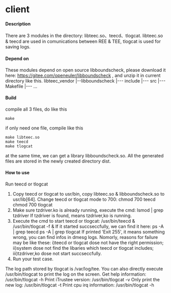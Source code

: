 # client

#### Description
There are 3 modules in the directory: libteec.so、teecd、tlogcat.
libteec.so & teecd are used in comunications between REE & TEE,
tlogcat is used for saving logs.

#### Depend on
These modules depend on open source libboundscheck, please download it here:
https://gitee.com/openeuler/libboundscheck ,
and unzip it in current directory like this.
libteec_vendor
  |--libboundscheck
          |--- include
          |--- src
          |--- Makefile
          |--- ...

#### Build
compile all 3 files, do like this
```
make
```

if only need one file, compile like this
```
make libteec.so
make teecd
make tlogcat
```
at the same time, we can get a library libboundscheck.so.
All the generated files are stored in the newly created directory dist.

#### How to use
Run teecd or tlogcat
1) Copy teecd or tlogcat to usr/bin, copy libteec.so & libboundscheck.so to usr/lib[64].
   Change teecd or tlogcat mode to 700:
   chmod 700 teecd
   chmod 700 tlogcat
2) Make sure tzdriver.ko is already running, execute the cmd:
   lsmod | grep tzdriver
   If tzdriver is found, means tzdriver,ko is running.
3) Execute the cmd to start teecd or tlogcat:
   /usr/bin/teecd &
   /usr/bin/tlogcat -f &
   If it started succseccfully, we can find it here:
   ps -A | grep teecd
   ps -A | grep tlogcat
   If printed 'Exit 255', it means something wrong, you can find infos in dmesg logs.
   Nomorly, reasons for failure may be like these:
     i)teecd or tlogcat dose not have the right permission;
     ii)system dose not find the libaries which teecd or tlogcat includes;
     iii)tzdriver,ko dose not start succseccfully.
4) Run your test case.


The log path stored by tlogcat is /var/log/tee. You can also directly execute /usr/bin/tlogcat to print the log on the screen.
Get help information: /usr/bin/tlogcat -h
Print iTrustee version: /usr/bin/tlogcat -v
Only print the new log: /usr/bin/tlogcat -t
Print cpu irq information: /usr/bin/tlogcat -h
